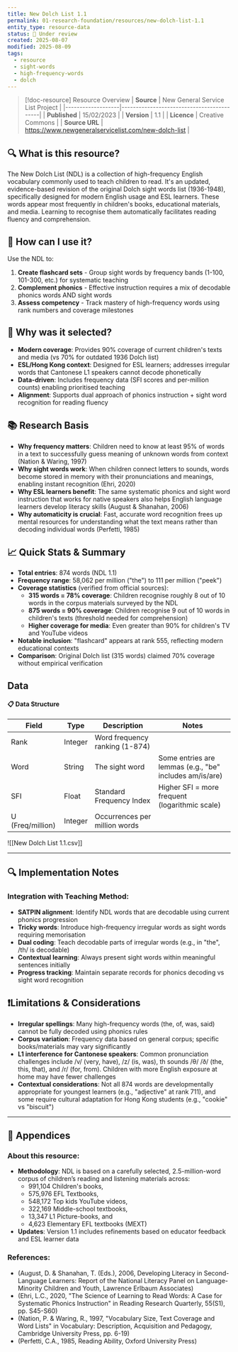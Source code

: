 ```yaml
---
title: New Dolch List 1.1
permalink: 01-research-foundation/resources/new-dolch-list-1.1
entity_type: resource-data
status: 🚧 Under review
created: 2025-08-07
modified: 2025-08-09
tags:
  - resource
  - sight-words
  - high-frequency-words
  - dolch
---
```


> [!doc-resource] Resource Overview
> | **Source**        | New General Service List Project          |
> |-------------------|-------------------------------------------|
> | **Published**     | 15/02/2023                               |
> | **Version**        | 1.1                                       |
> | **Licence**        | Creative Commons                                      |
> | **Source URL**       | https://www.newgeneralservicelist.com/new-dolch-list                            |


## 🔍 What is this resource?
The New Dolch List (NDL) is a collection of high-frequency English vocabulary commonly used to teach children to read. It's an updated, evidence-based revision of the original Dolch sight words list (1936-1948), specifically designed for modern English usage and ESL learners. These words appear most frequently in children's books, educational materials, and media. Learning to recognise them automatically facilitates reading fluency and comprehension.


## 🎨 How can I use it?
Use the NDL to:
1. **Create flashcard sets** - Group sight words by frequency bands (1-100, 101-300, etc.) for systematic teaching
2. **Complement phonics** - Effective instruction requires a mix of decodable phonics words AND sight words
3. **Assess competency** - Track mastery of high-frequency words using rank numbers and coverage milestones


## 🎯 Why was it selected?
- **Modern coverage**: Provides 90% coverage of current children's texts and media (vs 70% for outdated 1936 Dolch list)
- **ESL/Hong Kong context**: Designed for ESL learners; addresses irregular words that Cantonese L1 speakers cannot decode phonetically
- **Data-driven**: Includes frequency data (SFI scores and per-million counts) enabling prioritised teaching
- **Alignment**: Supports dual approach of phonics instruction + sight word recognition for reading fluency


## 📚 Research Basis
- **Why frequency matters**: Children need to know at least 95% of words in a text to successfully guess meaning of unknown words from context (Nation & Waring, 1997)
- **Why sight words work**: When children connect letters to sounds, words become stored in memory with their pronunciations and meanings, enabling instant recognition (Ehri, 2020)
- **Why ESL learners benefit**: The same systematic phonics and sight word instruction that works for native speakers also helps English language learners develop literacy skills (August & Shanahan, 2006)
- **Why automaticity is crucial**: Fast, accurate word recognition frees up mental resources for understanding what the text means rather than decoding individual words (Perfetti, 1985)


## 📈 Quick Stats & Summary
- **Total entries**: 874 words (NDL 1.1)
- **Frequency range**: 58,062 per million ("the") to 111 per million ("peek")
- **Coverage statistics** (verified from official sources):
  - **315 words = 78% coverage**: Children recognise roughly 8 out of 10 words in the corpus materials surveyed by the NDL
  - **875 words = 90% coverage**: Children recognise 9 out of 10 words in children's texts (threshold needed for comprehension)
  - **Higher coverage for media**: Even greater than 90% for children's TV and YouTube videos
- **Notable inclusion**: "flashcard" appears at rank 555, reflecting modern educational contexts
- **Comparison**: Original Dolch list (315 words) claimed 70% coverage without empirical verification



## Data

#### 📋 Data Structure
| Field            | Type    | Description                    | Notes                                                   |
| ---------------- | ------- | ------------------------------ | ------------------------------------------------------- |
| Rank             | Integer | Word frequency ranking (1-874) |                              |
| Word             | String  | The sight word                 | Some entries are lemmas (e.g., "be" includes am/is/are) |
| SFI              | Float   | Standard Frequency Index       | Higher SFI = more frequent (logarithmic scale)          |
| U (Freq/million) | Integer | Occurrences per million words  |                   |

![[New Dolch List 1.1.csv]]

---

## 🔍 Implementation Notes

### Integration with Teaching Method:
- **SATPIN alignment**: Identify NDL words that are decodable using current phonics progression
- **Tricky words**: Introduce high-frequency irregular words as sight words requiring memorisation
- **Dual coding**: Teach decodable parts of irregular words (e.g., in "the", /th/ is decodable)
- **Contextual learning**: Always present sight words within meaningful sentences initially
- **Progress tracking**: Maintain separate records for phonics decoding vs sight word recognition

## ❗Limitations & Considerations
- **Irregular spellings**: Many high-frequency words (the, of, was, said) cannot be fully decoded using phonics rules
- **Corpus variation**: Frequency data based on general corpus; specific books/materials may vary significantly
- **L1 interference for Cantonese speakers**: Common pronunciation challenges include /v/ (very, have), /z/ (is, was), th sounds /θ/ /ð/ (the, this, that), and /r/ (for, from). Children with more English exposure at home may have fewer challenges
- **Contextual considerations**: Not all 874 words are developmentally appropriate for youngest learners (e.g., "adjective" at rank 711), and some require cultural adaptation for Hong Kong students (e.g., "cookie" vs "biscuit")


---

## 📝 Appendices

### About this resource:
- **Methodology**: NDL is based on a carefully selected, 2.5-million-word corpus of children’s reading and listening materials across:
	- 991,104 Children's books,
	- 575,976 EFL Textbooks,
	- 548,172 Top kids YouTube videos,
	- 322,169 Middle-school textbooks,
	- 13,347 L1 Picture-books, and
	- 4,623 Elementary EFL textbooks (MEXT)
- **Updates**: Version 1.1 includes refinements based on educator feedback and ESL learner data

### References:
- (August, D. & Shanahan, T. (Eds.), 2006, Developing Literacy in Second-Language Learners: Report of the National Literacy Panel on Language-Minority Children and Youth, Lawrence Erlbaum Associates)
- (Ehri, L.C., 2020, "The Science of Learning to Read Words: A Case for Systematic Phonics Instruction" in Reading Research Quarterly, 55(S1), pp. S45-S60)
- (Nation, P. & Waring, R., 1997, "Vocabulary Size, Text Coverage and Word Lists" in Vocabulary: Description, Acquisition and Pedagogy, Cambridge University Press, pp. 6-19)
- (Perfetti, C.A., 1985, Reading Ability, Oxford University Press)